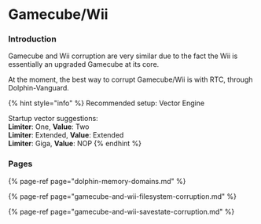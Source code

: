 # Gamecube/Wii

### Introduction

Gamecube and Wii corruption are very similar due to the fact the Wii is essentially an upgraded Gamecube at its core.

At the moment, the best way to corrupt Gamecube/Wii is with RTC, through Dolphin-Vanguard.

{% hint style="info" %}
Recommended setup: Vector Engine   
  
Startup vector suggestions:  
**Limiter**: One, **Value**: Two  
**Limiter**: Extended, **Value**: Extended  
**Limiter**: Giga, **Value**: NOP
{% endhint %}

### Pages

{% page-ref page="dolphin-memory-domains.md" %}

{% page-ref page="gamecube-and-wii-filesystem-corruption.md" %}

{% page-ref page="gamecube-and-wii-savestate-corruption.md" %}



